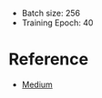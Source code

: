 - Batch size: 256
- Training Epoch: 40

# Reference
- [Medium](https://medium.com/data-science/roberta-1ef07226c8d8)